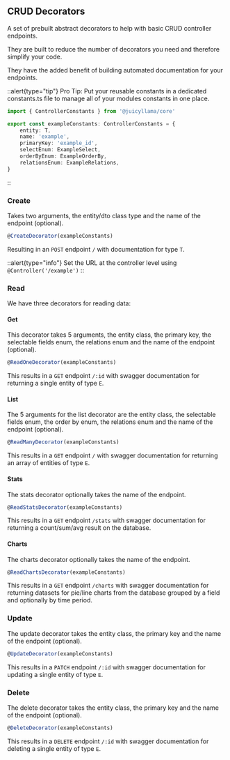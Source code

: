 ## CRUD Decorators

A set of prebuilt abstract decorators to help with basic CRUD controller endpoints.

They are built to reduce the number of decorators you need and therefore simplify your code.

They have the added benefit of building automated documentation for your endpoints.

::alert{type="tip"}
Pro Tip: Put your reusable constants in a dedicated constants.ts file to manage all of your modules constants in one place.

```typescript
import { ControllerConstants } from '@juicyllama/core'

export const exampleConstants: ControllerConstants = {
    entity: T, 
    name: 'example',
    primaryKey: 'example_id',
    selectEnum: ExampleSelect,
    orderByEnum: ExampleOrderBy,
    relationsEnum: ExampleRelations,
}
```
::

### Create

Takes two arguments, the entity/dto class type and the name of the endpoint (optional).

```typescript
@CreateDecorator(exampleConstants)
```

Resulting in an `POST` endpoint `/` with documentation for type `T`.

::alert{type="info"}
Set the URL at the controller level using `@Controller('/example')`
::

### Read

We have three decorators for reading data:

#### Get

This decorator takes 5 arguments, the entity class, the primary key, the selectable fields enum, the relations enum and the name of the endpoint (optional).

```typescript
@ReadOneDecorator(exampleConstants)
```

This results in a `GET` endpoint `/:id` with swagger documentation for returning a single entity of type `E`.

#### List

The 5 arguments for the list decorator are the entity class, the selectable fields enum, the order by enum, the relations enum and the name of the endpoint (optional).

```typescript
@ReadManyDecorator(exampleConstants)
```

This results in a `GET` endpoint `/` with swagger documentation for returning an array of entities of type `E`.

#### Stats

The stats decorator optionally takes the name of the endpoint.

```typescript
@ReadStatsDecorator(exampleConstants)
```

This results in a `GET` endpoint `/stats` with swagger documentation for returning a count/sum/avg result on the database.

#### Charts

The charts decorator optionally takes the name of the endpoint.

```typescript
@ReadChartsDecorator(exampleConstants)
```

This results in a `GET` endpoint `/charts` with swagger documentation for returning datasets for pie/line charts from the database grouped by a field and optionally by time period.

### Update

The update decorator takes the entity class, the primary key and the name of the endpoint (optional).

```typescript
@UpdateDecorator(exampleConstants)
```

This results in a `PATCH` endpoint `/:id` with swagger documentation for updating a single entity of type `E`.

### Delete

The delete decorator takes the entity class, the primary key and the name of the endpoint (optional).

```typescript
@DeleteDecorator(exampleConstants)
```

This results in a `DELETE` endpoint `/:id` with swagger documentation for deleting a single entity of type `E`.
